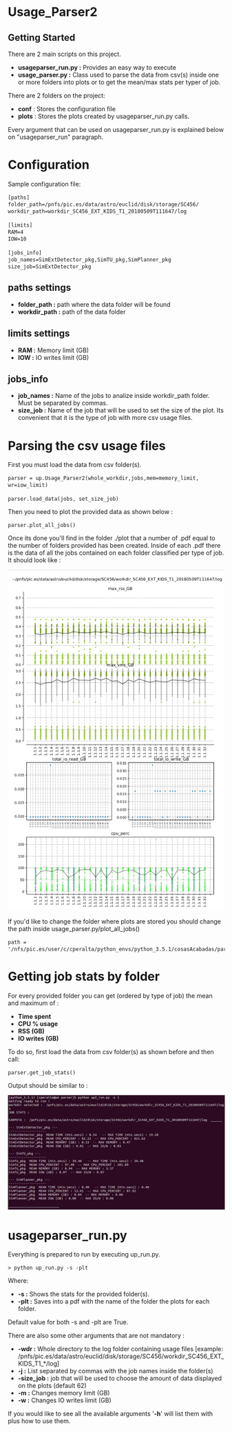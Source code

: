 # Usage_Parser2

## Getting Started

There are 2 main scripts on this project. 

* **usageparser_run.py :** Provides an easy way to execute 
* **usage_parser.py :** Class used to parse the data from csv(s) inside one or more folders into plots or to get the mean/max stats per typer of job. 
	
There are 2 folders on the project: 

* **conf** : Stores the configuration file 
* **plots** : Stores the plots created by usageparser_run.py calls. 

Every argument that can be used on usageparser_run.py is explained below on "usageparser_run" paragraph.

# Configuration

Sample configuration file: 

```
[paths]
folder_path=/pnfs/pic.es/data/astro/euclid/disk/storage/SC456/
workdir_path=workdir_SC456_EXT_KIDS_T1_20180509T111647/log

[limits]
RAM=4
IOW=10

[jobs_info]
job_names=SimExtDetector_pkg,SimTU_pkg,SimPlanner_pkg
size_job=SimExtDetector_pkg

```

## paths settings 

* **folder_path :** path where the data folder will be found 
* **workdir_path :** path of the data folder 


## limits settings

* **RAM :** Memory limit (GB)
* **IOW :** IO writes limit (GB)

## jobs_info

* **job_names :** Name of the jobs to analize inside workdir_path folder. Must be separated by commas. 
* **size_job :** Name of the job that will be used to set the size of the plot. Its convenient that it is the type of job with more csv usage files. 


# Parsing the csv usage files 

First you must load the data from csv folder(s). 

```
parser = up.Usage_Parser2(whole_workdir,jobs,mem=memory_limit, wr=iow_limit)

parser.load_data(jobs, set_size_job)

```

Then you need to plot the provided data as shown below : 

```
parser.plot_all_jobs()

```
Once its done you'll find in the folder ./plot that a number of .pdf equal to the number of folders provided has been created. Inside of each .pdf there is the data of all the jobs contained on each folder classified per type of job. It should look like :

![stats](img/plots.png)


If you'd like to change the folder where plots are stored you should change the path inside usage_parser.py/plot_all_jobs()

```
path = '/nfs/pic.es/user/c/cperalta/python_envs/python_3.5.1/cosasAcabadas/parser/plots/'
```

# Getting job stats by folder

For every provided folder you can get (ordered by type of job) the mean and maximum of : 

* **Time spent** 
* **CPU % usage**
* **RSS (GB)**
* **IO writes (GB)**

To do so, first load the data from csv folder(s) as shown before and then call:

```
parser.get_job_stats()
```
Output should be similar to : 

![stats](img/stats_result.png)


# usageparser_run.py

Everything is prepared to run by executing up_run.py. 

```
> python up_run.py -s -plt
```
Where: 

* **-s :** Shows the stats for the provided folder(s). 
* **-plt :** Saves into a pdf with the name of the folder the plots for each folder. 

Default value for both -s and -plt are True. 

There are also some other arguments that are not mandatory : 


* **-wdr :** Whole directory to the log folder containing usage files [example: /pnfs/pic.es/data/astro/euclid/disk/storage/SC456/workdir_SC456_EXT_KIDS_T1_\*\/log]
* **-j :** List separated by commas with the job names inside the folder(s) 
* **-size_job :** job that will be used to choose the amount of data displayed on the plots (default 62) 
* **-m :** Changes memory limit (GB)
* **-w :** Changes IO writes limit (GB)

If you would like to see all the available arguments '**-h**' will list them with plus how to use them. 




